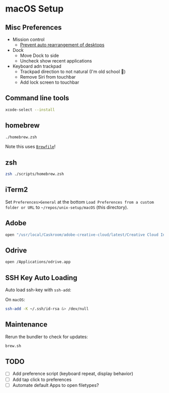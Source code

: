 # macOS Setup

## Misc Preferences

* Mission control
    * [Prevent auto rearrangement of desktops](http://apple.stackexchange.com/questions/214348/how-to-prevent-mac-from-changing-the-order-of-desktops)
* Dock
    * Move Dock to side
    * Uncheck show recent applications
* Keyboard adn trackpad
    * Trackpad direction to not natural (I'm old school :rofl:)
    * Remove Siri from touchbar
    * Add lock screen to touchbar

## Command line tools

```bash
xcode-select --install
```

## homebrew

```bash
./homebrew.zsh
```

Note this uses [`Brewfile`](https://github.com/Homebrew/homebrew-bundle)!

## zsh

```bash
zsh ./scripts/homebrew.zsh
```

## iTerm2

Set `Preferences>General` at the bottom `Load Preferences from a custom folder
or URL` to `~/repos/unix-setup/macOS` (this directory).

## Adobe

```bash
open "/usr/local/Caskroom/adobe-creative-cloud/latest/Creative Cloud Installer.app"
```

## Odrive

```bash
open /Applications/odrive.app
```

## SSH Key Auto Loading

Auto load ssh-key with `ssh-add`:

On `macOS`:

```bash
ssh-add -K ~/.ssh/id-rsa &> /dev/null
```

## Maintenance

Rerun the bundler to check for updates:

```bash
brew.sh
```

## TODO

- [ ] Add preference script (keyboard repeat, display behavior)
- [ ] Add tap click to preferences
- [ ] Automate default Apps to open filetypes?
